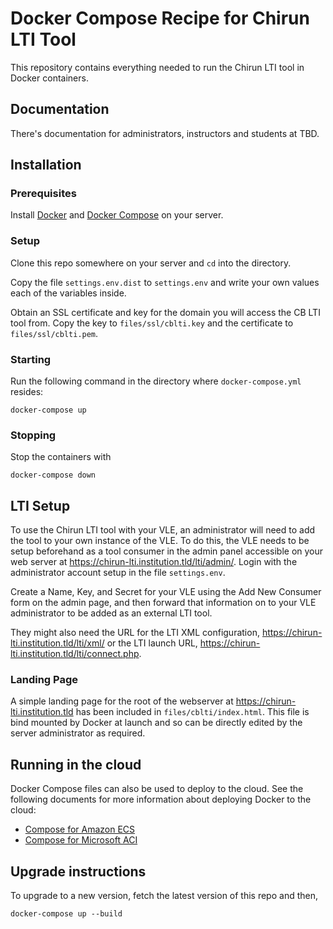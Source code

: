 # Docker Compose Recipe for Chirun LTI Tool

This repository contains everything needed to run the Chirun LTI tool in Docker containers.

## Documentation

There's documentation for administrators, instructors and students at TBD.

## Installation

### Prerequisites

Install [Docker](https://docs.docker.com/engine/install/) and [Docker Compose](https://docs.docker.com/compose/install/) on your server.

### Setup

Clone this repo somewhere on your server and `cd` into the directory.

Copy the file `settings.env.dist` to `settings.env` and write your own values each of the variables inside.

Obtain an SSL certificate and key for the domain you will access the CB LTI tool from.
Copy the key to `files/ssl/cblti.key` and the certificate to `files/ssl/cblti.pem`.

### Starting

Run the following command in the directory where `docker-compose.yml` resides:

```
docker-compose up
```

### Stopping

Stop the containers with
```
docker-compose down
```

## LTI Setup
To use the Chirun LTI tool with your VLE, an administrator will need to add the tool to your own instance of the VLE. To do this, the VLE needs to be setup beforehand as a tool consumer in the admin panel accessible on your web server at https://chirun-lti.institution.tld/lti/admin/. Login with the administrator account setup in the file `settings.env`.

Create a Name, Key, and Secret for your VLE using the Add New Consumer form on the admin page, and then forward that information on to your VLE administrator to be added as an external LTI tool.

They might also need the URL for the LTI XML configuration, https://chirun-lti.institution.tld/lti/xml/ or the LTI launch URL, https://chirun-lti.institution.tld/lti/connect.php.

### Landing Page
A simple landing page for the root of the webserver at https://chirun-lti.institution.tld has been included in `files/cblti/index.html`. This file is bind mounted by Docker at launch and so can be directly edited by the server administrator as required.

## Running in the cloud

Docker Compose files can also be used to deploy to the cloud. See the following documents for more information about deploying Docker to the cloud:
 - [Compose for Amazon ECS](https://docs.docker.com/engine/context/ecs-integration/)
 - [Compose for Microsoft ACI](https://docs.docker.com/engine/context/aci-integration/)

## Upgrade instructions

To upgrade to a new version, fetch the latest version of this repo and then,

```
docker-compose up --build
```
